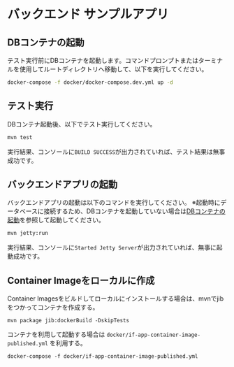 # バックエンド サンプルアプリ

## DBコンテナの起動

テスト実行前にDBコンテナを起動します。コマンドプロンプトまたはターミナルを使用してルートディレクトリへ移動して、以下を実行してください。

```bash
docker-compose -f docker/docker-compose.dev.yml up -d
```

## テスト実行

DBコンテナ起動後、以下でテスト実行してください。

```bash
mvn test
```

実行結果、コンソールに`BUILD SUCCESS`が出力されていれば、テスト結果は無事成功です。

## バックエンドアプリの起動

バックエンドアプリの起動は以下のコマンドを実行してください。
※起動時にデータベースに接続するため、DBコンテナを起動していない場合は[DBコンテナの起動](#DBコンテナの起動)を参照して起動してください。

```bash
mvn jetty:run
```

実行結果、コンソールに`Started Jetty Server`が出力されていれば、無事に起動成功です。

## Container Imageをローカルに作成

Container Imagesをビルドしてローカルにインストールする場合は、mvnでjibをつかってコンテナを作成する。

```
mvn package jib:dockerBuild -DskipTests
```

コンテナを利用して起動する場合は `docker/if-app-container-image-published.yml` を利用する。

```
docker-compose -f docker/if-app-container-image-published.yml
```
